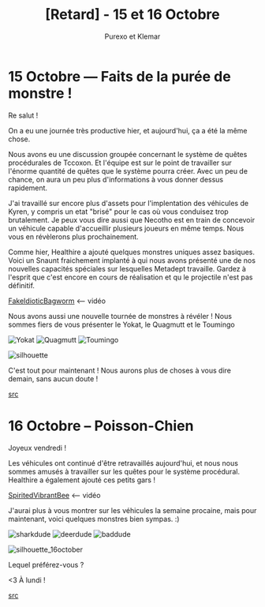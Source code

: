 ﻿---
layout: post
cover_alt: cover
categories:
- News
tags: []
title: "[Retard] - 15 et 16 Octobre"
cover: /assets/uploads/2016/03/sharkdog.jpg
author: Purexo et Klemar
---
# 15 Octobre — Faits de la purée de monstre !

Re salut !

On a eu une journée très productive hier, et aujourd'hui, ça a été la même chose.

Nous avons eu une discussion groupée concernant le système de quêtes procédurales de Tccoxon. Et l'équipe est sur le point de travailler sur l'énorme quantité de quêtes que le système pourra créer. Avec un peu de chance, on aura un peu plus d'informations à vous donner dessus rapidement.

J'ai travaillé sur encore plus d'assets pour l'implentation des véhicules de Kyren, y compris un etat "brisé" pour le cas où vous conduisez trop brutalement. Je peux vous dire aussi que Necotho est en train de concevoir un véhicule capable d'accueillir plusieurs joueurs en même temps. Nous vous en révèlerons plus prochainement.

Comme hier, Healthire a ajouté quelques monstres uniques assez basiques. Voici un Snaunt fraichement implanté à qui nous avons présenté une de nos nouvelles capacités spéciales sur lesquelles Metadept travaille. Gardez à l'esprit que c'est encore en cours de réalisation et qu le projectile n'est pas définitif.

[FakeIdioticBagworm](http://zippy.gfycat.com/FakeIdioticBagworm.webm) <-- vidéo

Nous avons aussi une nouvelle tournée de monstres à révéler ! Nous sommes fiers de vous présenter le Yokat, le Quagmutt et le Toumingo

![Yokat]({{site.asset_path.uploads}}/2016/03/purpleman.gif) ![Quagmutt]({{site.asset_path.uploads}}/2016/03/swampy.gif) ![Toumingo]({{site.asset_path.uploads}}/2016/03/tallbird.gif)

![silhouette]({{site.asset_path.uploads}}/2016/03/silhouette2.png)

C'est tout pour maintenant ! Nous aurons plus de choses à vous dire demain, sans aucun doute !

[src](http://playstarbound.com/15th-october-do-the-monster-mash/)

# 16 Octobre – Poisson-Chien

Joyeux vendredi !

Les véhicules ont continué d'être retravaillés aujourd'hui, et nous nous sommes amusés à travailler sur les quêtes pour le système procédural. Healthire a également ajouté ces petits gars !

[SpiritedVibrantBee](http://gfycat.com/SpiritedVibrantBee) <-- vidéo

J'aurai plus à vous montrer sur les véhicules la semaine procaine, mais pour maintenant, voici quelques monstres bien sympas. :)

![sharkdude]({{site.asset_path.uploads}}/2016/03/sharkdude.gif) ![deerdude]({{site.asset_path.uploads}}/2016/03/deerdude.gif) ![baddude]({{site.asset_path.uploads}}/2016/03/baddude.gif)

![silhouette_16october]({{site.asset_path.uploads}}/2016/03/silhouette_16october.png)

Lequel préférez-vous ?

<3 À lundi !

[src](http://playstarbound.com/16th-october-sharkdog/)
